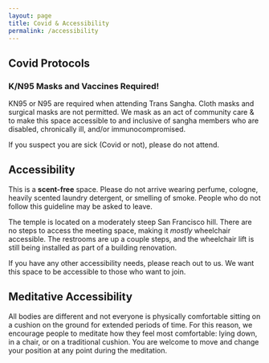 ```yaml
---
layout: page
title: Covid & Accessibility
permalink: /accessibility
---
```



## Covid Protocols

### K/N95 Masks and Vaccines Required!

KN95 or N95 are required when attending Trans Sangha. Cloth masks and surgical masks are not permitted. We mask as an act of community care & to make this space accessible to and inclusive of sangha members who are disabled, chronically ill, and/or immunocompromised.

If you suspect you are sick (Covid or not), please do not attend. 

## Accessibility 

This is a **scent-free** space. Please do not arrive wearing perfume, cologne, heavily scented laundry detergent, or smelling of smoke. People who do not follow this guideline may be asked to leave. 

The temple is located on a moderately steep San Francisco hill. There are no steps to access the meeting space, making it *mostly* wheelchair accessible. The restrooms are up a couple steps, and the wheelchair lift is still being installed as part of a building renovation.

If you have any other accessibility needs, please reach out to us. We want this space to be accessible to those who want to join.  

## Meditative Accessibility

All bodies are different and not everyone is physically comfortable sitting on a cushion on the ground for extended periods of time. For this reason, we encourage people to meditate how they feel most comfortable: lying down, in a chair, or on a traditional cushion. You are welcome to move and change your position at any point during the meditation. 
